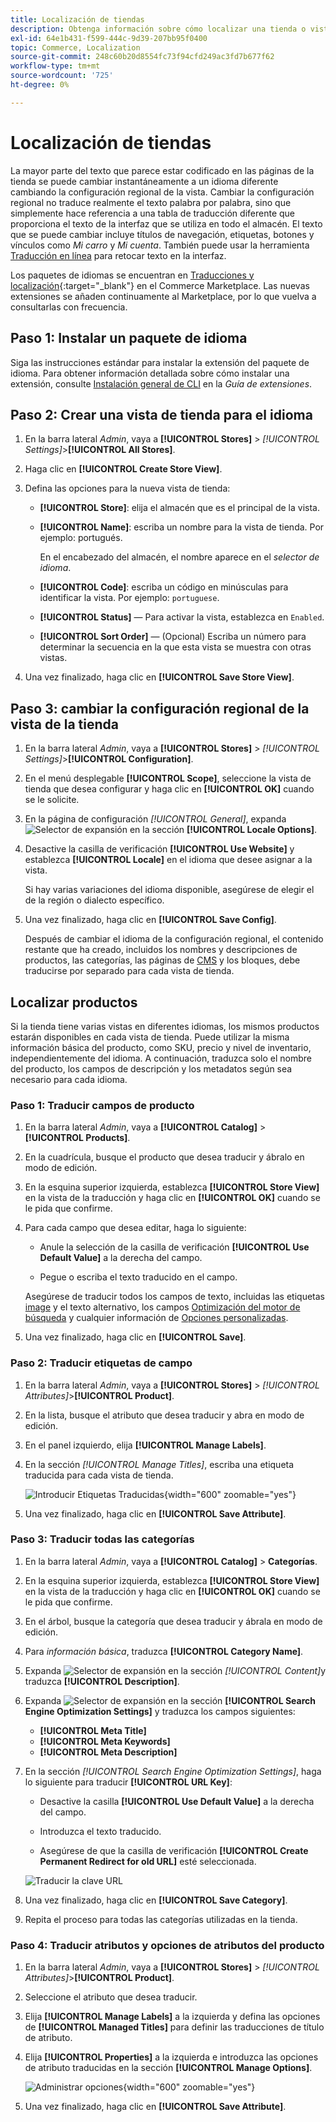 ```yaml
---
title: Localización de tiendas
description: Obtenga información sobre cómo localizar una tienda o vista de tienda.
exl-id: 64e1b431-f599-444c-9d39-207bb95f0400
topic: Commerce, Localization
source-git-commit: 248c60b20d8554fc73f94cfd249ac3fd7b677f62
workflow-type: tm+mt
source-wordcount: '725'
ht-degree: 0%

---
```


# Localización de tiendas

La mayor parte del texto que parece estar codificado en las páginas de la tienda se puede cambiar instantáneamente a un idioma diferente cambiando la configuración regional de la vista. Cambiar la configuración regional no traduce realmente el texto palabra por palabra, sino que simplemente hace referencia a una tabla de traducción diferente que proporciona el texto de la interfaz que se utiliza en todo el almacén. El texto que se puede cambiar incluye títulos de navegación, etiquetas, botones y vínculos como _Mi carro_ y _Mi cuenta_. También puede usar la herramienta [Traducción en línea](../configuration-reference/advanced/developer.md) para retocar texto en la interfaz.

Los paquetes de idiomas se encuentran en [Traducciones y localización][1]{:target="_blank"} en el Commerce Marketplace. Las nuevas extensiones se añaden continuamente al Marketplace, por lo que vuelva a consultarlas con frecuencia.

## Paso 1: Instalar un paquete de idioma

Siga las instrucciones estándar para instalar la extensión del paquete de idioma. Para obtener información detallada sobre cómo instalar una extensión, consulte [Instalación general de CLI][2] en la _Guía de extensiones_.

## Paso 2: Crear una vista de tienda para el idioma

1. En la barra lateral _Admin_, vaya a **[!UICONTROL Stores]** > _[!UICONTROL Settings]_>**[!UICONTROL All Stores]**.

1. Haga clic en **[!UICONTROL Create Store View]**.

1. Defina las opciones para la nueva vista de tienda:

   - **[!UICONTROL Store]**: elija el almacén que es el principal de la vista.

   - **[!UICONTROL Name]**: escriba un nombre para la vista de tienda. Por ejemplo: portugués.

     En el encabezado del almacén, el nombre aparece en el _selector de idioma_.

   - **[!UICONTROL Code]**: escriba un código en minúsculas para identificar la vista. Por ejemplo: `portuguese`.

   - **[!UICONTROL Status]** — Para activar la vista, establezca en `Enabled`.

   - **[!UICONTROL Sort Order]** — (Opcional) Escriba un número para determinar la secuencia en la que esta vista se muestra con otras vistas.

1. Una vez finalizado, haga clic en **[!UICONTROL Save Store View]**.

## Paso 3: cambiar la configuración regional de la vista de la tienda

1. En la barra lateral _Admin_, vaya a **[!UICONTROL Stores]** > _[!UICONTROL Settings]_>**[!UICONTROL Configuration]**.

1. En el menú desplegable **[!UICONTROL Scope]**, seleccione la vista de tienda que desea configurar y haga clic en **[!UICONTROL OK]** cuando se le solicite.

1. En la página de configuración *[!UICONTROL General]*, expanda ![Selector de expansión](../assets/icon-display-expand.png) en la sección **[!UICONTROL Locale Options]**.

1. Desactive la casilla de verificación **[!UICONTROL Use Website]** y establezca **[!UICONTROL Locale]** en el idioma que desee asignar a la vista.

   Si hay varias variaciones del idioma disponible, asegúrese de elegir el de la región o dialecto específico.

1. Una vez finalizado, haga clic en **[!UICONTROL Save Config]**.

   Después de cambiar el idioma de la configuración regional, el contenido restante que ha creado, incluidos los nombres y descripciones de productos, las categorías, las páginas de [CMS](../content-design/page-translate.md) y los bloques, debe traducirse por separado para cada vista de tienda.

## Localizar productos

Si la tienda tiene varias vistas en diferentes idiomas, los mismos productos estarán disponibles en cada vista de tienda. Puede utilizar la misma información básica del producto, como SKU, precio y nivel de inventario, independientemente del idioma. A continuación, traduzca solo el nombre del producto, los campos de descripción y los metadatos según sea necesario para cada idioma.

### Paso 1: Traducir campos de producto

1. En la barra lateral _Admin_, vaya a **[!UICONTROL Catalog]** > **[!UICONTROL Products]**.

1. En la cuadrícula, busque el producto que desea traducir y ábralo en modo de edición.

1. En la esquina superior izquierda, establezca **[!UICONTROL Store View]** en la vista de la traducción y haga clic en **[!UICONTROL OK]** cuando se le pida que confirme.

1. Para cada campo que desea editar, haga lo siguiente:

   - Anule la selección de la casilla de verificación **[!UICONTROL Use Default Value]** a la derecha del campo.

   - Pegue o escriba el texto traducido en el campo.

   Asegúrese de traducir todos los campos de texto, incluidas las etiquetas [image](../catalog/catalog-images-video.md) y el texto alternativo, los campos [Optimización del motor de búsqueda](../catalog/product-search-engine-optimization.md) y cualquier información de [Opciones personalizadas](../catalog/settings-advanced-custom-options.md).

1. Una vez finalizado, haga clic en **[!UICONTROL Save]**.

### Paso 2: Traducir etiquetas de campo

1. En la barra lateral _Admin_, vaya a **[!UICONTROL Stores]** > _[!UICONTROL Attributes]_>**[!UICONTROL Product]**.

1. En la lista, busque el atributo que desea traducir y abra en modo de edición.

1. En el panel izquierdo, elija **[!UICONTROL Manage Labels]**.

1. En la sección _[!UICONTROL Manage Titles]_, escriba una etiqueta traducida para cada vista de tienda.

   ![Introducir Etiquetas Traducidas](./assets/product-attribute-labels-translate.png){width="600" zoomable="yes"}

1. Una vez finalizado, haga clic en **[!UICONTROL Save Attribute]**.

### Paso 3: Traducir todas las categorías

1. En la barra lateral _Admin_, vaya a **[!UICONTROL Catalog]** > **Categorías**.

1. En la esquina superior izquierda, establezca **[!UICONTROL Store View]** en la vista de la traducción y haga clic en **[!UICONTROL OK]** cuando se le pida que confirme.

1. En el árbol, busque la categoría que desea traducir y ábrala en modo de edición.

1. Para _información básica_, traduzca **[!UICONTROL Category Name]**.

1. Expanda ![Selector de expansión](../assets/icon-display-expand.png) en la sección _[!UICONTROL Content]_&#x200B;y traduzca **[!UICONTROL Description]**.

1. Expanda ![Selector de expansión](../assets/icon-display-expand.png) en la sección **[!UICONTROL Search Engine Optimization Settings]** y traduzca los campos siguientes:

   - **[!UICONTROL Meta Title]**
   - **[!UICONTROL Meta Keywords]**
   - **[!UICONTROL Meta Description]**

1. En la sección _[!UICONTROL Search Engine Optimization Settings]_, haga lo siguiente para traducir **[!UICONTROL URL Key]**:

   - Desactive la casilla **[!UICONTROL Use Default Value]** a la derecha del campo.

   - Introduzca el texto traducido.

   - Asegúrese de que la casilla de verificación **[!UICONTROL Create Permanent Redirect for old URL]** esté seleccionada.

   ![Traducir la clave URL](./assets/category-translate-url-key.png)

1. Una vez finalizado, haga clic en **[!UICONTROL Save Category]**.

1. Repita el proceso para todas las categorías utilizadas en la tienda.

### Paso 4: Traducir atributos y opciones de atributos del producto

1. En la barra lateral _Admin_, vaya a **[!UICONTROL Stores]** > _[!UICONTROL Attributes]_>**[!UICONTROL Product]**.

1. Seleccione el atributo que desea traducir.

1. Elija **[!UICONTROL Manage Labels]** a la izquierda y defina las opciones de **[!UICONTROL Managed Titles]** para definir las traducciones de título de atributo.

1. Elija **[!UICONTROL Properties]** a la izquierda e introduzca las opciones de atributo traducidas en la sección **[!UICONTROL Manage Options]**.

   ![Administrar opciones](./assets/manage-option-tab.png){width="600" zoomable="yes"}

1. Una vez finalizado, haga clic en **[!UICONTROL Save Attribute]**.


[1]: https://marketplace.magento.com/extensions/content-customizations/translations-localization.html
[2]: https://experienceleague.adobe.com/docs/commerce-operations/installation-guide/tutorials/extensions.html
